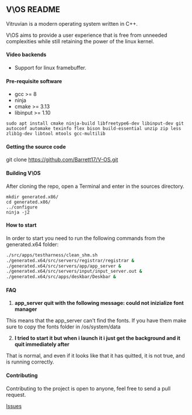 ## V\OS README

Vitruvian is a modern operating system written in C++.

V\OS aims to provide a user experience that is free from unneeded complexities
while still retaining the power of the linux kernel.

#### Video backends

* Support for linux framebuffer.

#### Pre-requisite software

* gcc >= 8
* ninja
* cmake >= 3.13
* libinput >= 1.10

```
sudo apt install cmake ninja-build libfreetype6-dev libinput-dev git autoconf automake texinfo flex bison build-essential unzip zip less zlib1g-dev libtool mtools gcc-multilib
```

#### Getting the source code

git clone https://github.com/Barrett17/V-OS.git

#### Building V\OS

After cloning the repo, open a Terminal and enter in the sources directory.

```
mkdir generated.x86/
cd generated.x86/
../configure
ninja -j2
```
#### How to start
In order to start you need to run the following commands from the generated.x64 folder:

```bash
./src/apps/testharness/clean_shm.sh
./generated.x64/src/servers/registrar/registrar &
./generated.x64/src/servers/app/app_server &
./generated.x64/src/servers/input/input_server.out & 
./generated.x64/src/apps/deskbar/Deskbar &
```

#### FAQ 

1.  **app_server quit with the following message: could not inizialize font manager**

This means that  the app_server can't find the fonts. If you have them make sure to copy the fonts folder in /os/system/data

2. **I tried to start it but when i launch it i just get the background and it quit immediately after**

That is normal, and even if it looks like that it has quitted, it is not true, and is running correctly.

#### Contributing

Contributing to the project is open to anyone, feel free to send a pull request.

[Issues](https://github.com/Barrett17/V-OS/issues)
